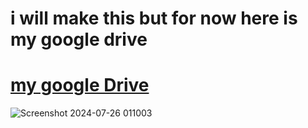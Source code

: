 # i will make this but for now here is my google drive

# [my google Drive]([https://drive.google.com/file/d/1scOR-6izZuScSj11eVWmM6XMMAxtR2Nm/view?usp=drive_link](https://drive.google.com/drive/folders/1ekRWLnVyYvitC5rauGxj23_P5Yi3B32-))
![Screenshot 2024-07-26 011003](https://github.com/user-attachments/assets/3bfb0f49-adad-4b5b-8007-eedf9d384d13)

